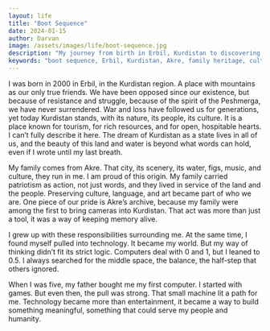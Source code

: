 ```yaml
---
layout: life
title: "Boot Sequence"
date: 2024-01-15
author: Darvan
image: /assets/images/life/boot-sequence.jpg
description: "My journey from birth in Erbil, Kurdistan to discovering technology. Growing up with family heritage, cultural pride, and the first computer that changed everything."
keywords: "boot sequence, Erbil, Kurdistan, Akre, family heritage, cultural pride, technology discovery, first computer, childhood memories, Kurdish culture, photography history, patriotism, mountain life, resistance, Peshmerga spirit"
---
```


I was born in 2000 in Erbil, in the Kurdistan region. A place with mountains as our only true friends. We have been opposed since our existence, but because of resistance and struggle, because of the spirit of the Peshmerga, we have never surrendered. War and loss have followed us for generations, yet today Kurdistan stands, with its nature, its people, its culture. It is a place known for tourism, for rich resources, and for open, hospitable hearts. I can’t fully describe it here. The dream of Kurdistan as a state lives in all of us, and the beauty of this land and water is beyond what words can hold, even if I wrote until my last breath.

My family comes from Akre. That city, its scenery, its water, figs, music, and culture, they run in me. I am proud of this origin. My family carried patriotism as action, not just words, and they lived in service of the land and the people. Preserving culture, language, and art became part of who we are. One piece of our pride is Akre’s archive, because my family were among the first to bring cameras into Kurdistan. That act was more than just a tool, it was a way of keeping memory alive.

I grew up with these responsibilities surrounding me. At the same time, I found myself pulled into technology. It became my world. But my way of thinking didn’t fit its strict logic. Computers deal with 0 and 1, but I leaned to 0.5. I always searched for the middle space, the balance, the half-step that others ignored.

When I was five, my father bought me my first computer. I started with games. But even then, the pull was strong. That small machine lit a path for me. Technology became more than entertainment, it became a way to build something meaningful, something that could serve my people and humanity.
